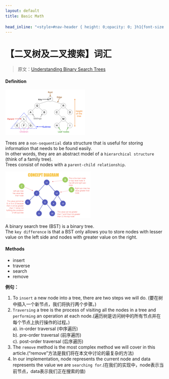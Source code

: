 ```yaml
---
layout: default
title: Basic Math

head_inline: "<style>#nav-header { height: 0;opacity: 0; }h1{font-size:22px;padding:16px 0}h4{font-size:20px;border-left:4px solid #41d9b5;padding:0 8px;line-height:28px}blockquote{background:#f0f8ff}body{overflow-x:hidden}img{max-width:320rem}</style>"
---
```


# 【二叉树及二叉搜索】词汇

> 原文：[Understanding Binary Search Trees](https://dev.to/christinamcmahon/understanding-binary-search-trees-4d90)

<h4> Definition </h4>

![二叉树](imgs/computer/b_tree_1.png)

 Trees are a `non-sequential` data structure that is useful for storing information that needs to be found easily.  
 In other words, they are an abstract model of a `hierarchical structure` (think of a family tree).   
 Trees consist of nodes with a `parent-child relationship`.

![二叉树](imgs/computer/b_tree_2.png)

A binary search tree (BST) is a binary tree.   
The `key difference` is that a BST only allows you to store nodes with lesser value on the left side and nodes with greater value on the right. 

<h4> Methods </h4>

- insert
- traverse
- search
- remove

**例句：**
1. To `insert` a new node into a tree, there are two steps we will do. (要在树中插入一个新节点，我们将执行两个步骤。)
2. `Traversing` a tree is the process of visiting all the nodes in a tree and `performing` an operation at each node.(遍历树是访问树中的所有节点并在每个节点上执行操作的过程。)  
   a). in-order traversal (中序遍历)   
   b). pre-order traversal (前序遍历)  
   c). post-order traversal (后序遍历)
3. The `remove` method is the most complex method we will cover in this article.(“remove”方法是我们将在本文中讨论的最复杂的方法)
4. In our implementation, node represents the current node and data represents the value we are `searching for`.(在我们的实现中，node表示当前节点，data表示我们正在搜索的值)

